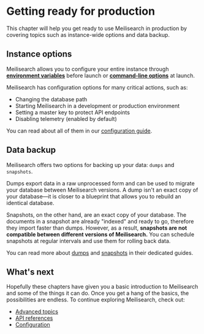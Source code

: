 # Getting ready for production

This chapter will help you get ready to use Meilisearch in production by covering topics such as instance-wide options and data backup.

## Instance options

Meilisearch allows you to configure your entire instance through **[environment variables](/learn/configuration/instance_options.md#environment-variables)** before launch or **[command-line options](/learn/configuration/instance_options.md#command-line-options-and-flags)** at launch.

Meilisearch has configuration options for many critical actions, such as:

- Changing the database path
- Starting Meilisearch in a development or production environment
- Setting a master key to protect API endpoints
- Disabling telemetry (enabled by default)

You can read about all of them in our [configuration guide](/learn/configuration/instance_options.md).

## Data backup

Meilisearch offers two options for backing up your data: `dumps` and `snapshots`.

Dumps export data in a raw unprocessed form and can be used to migrate your database between Meilisearch versions. A dump isn't an exact copy of your database—it is closer to a blueprint that allows you to rebuild an identical database.

Snapshots, on the other hand, are an exact copy of your database. The documents in a snapshot are already "indexed" and ready to go, therefore they import faster than dumps. However, as a result, **snapshots are not compatible between different versions of Meilisearch.** You can schedule snapshots at regular intervals and use them for rolling back data.

You can read more about [dumps](/learn/advanced/dumps.md) and [snapshots](/learn/advanced/snapshots.md) in their dedicated guides.

## What's next

Hopefully these chapters have given you a basic introduction to Meilisearch and some of the things it can do. Once you get a hang of the basics, the possibilities are endless. To continue exploring Meilisearch, check out:

- [Advanced topics](/learn/advanced/asynchronous_operations.md)
- [API references](/reference/api/overview.md)
- [Configuration](/learn/configuration/instance_options.md)
